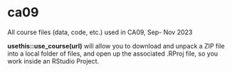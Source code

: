 # ca09

All course files (data, code, etc.) used in CA09, Sep- Nov 2023

**usethis::use_course(url)** will allow you to download and unpack a ZIP file into a local folder of files, and open up the associated .RProj file, so you work inside an RStudio Project.
